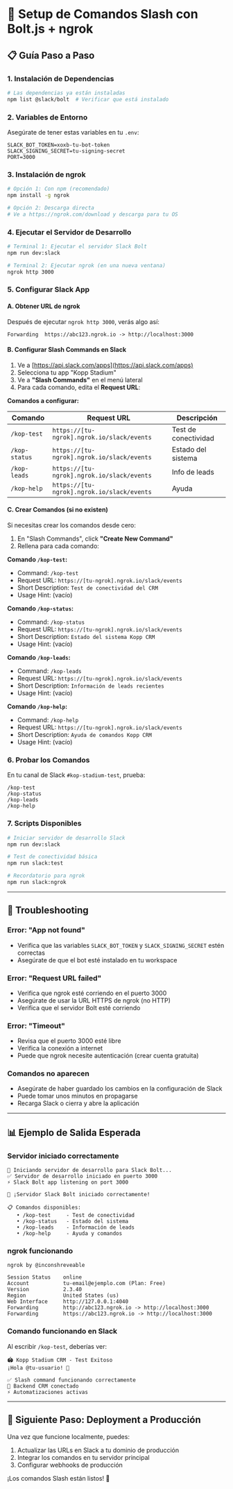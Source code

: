 # 🚀 Setup de Comandos Slash con Bolt.js + ngrok

## 📋 Guía Paso a Paso

### 1. **Instalación de Dependencias**

```bash
# Las dependencias ya están instaladas
npm list @slack/bolt  # Verificar que está instalado
```

### 2. **Variables de Entorno**

Asegúrate de tener estas variables en tu `.env`:

```env
SLACK_BOT_TOKEN=xoxb-tu-bot-token
SLACK_SIGNING_SECRET=tu-signing-secret
PORT=3000
```

### 3. **Instalación de ngrok**

```bash
# Opción 1: Con npm (recomendado)
npm install -g ngrok

# Opción 2: Descarga directa
# Ve a https://ngrok.com/download y descarga para tu OS
```

### 4. **Ejecutar el Servidor de Desarrollo**

```bash
# Terminal 1: Ejecutar el servidor Slack Bolt
npm run dev:slack

# Terminal 2: Ejecutar ngrok (en una nueva ventana)
ngrok http 3000
```

### 5. **Configurar Slack App**

#### A. **Obtener URL de ngrok**

Después de ejecutar `ngrok http 3000`, verás algo así:

```
Forwarding  https://abc123.ngrok.io -> http://localhost:3000
```

#### B. **Configurar Slash Commands en Slack**

1. Ve a [https://api.slack.com/apps](https://api.slack.com/apps)
2. Selecciona tu app "Kopp Stadium"
3. Ve a **"Slash Commands"** en el menú lateral
4. Para cada comando, edita el **Request URL**:

**Comandos a configurar:**

| Comando       | Request URL                                | Descripción          |
| ------------- | ------------------------------------------ | -------------------- |
| `/kop-test`   | `https://[tu-ngrok].ngrok.io/slack/events` | Test de conectividad |
| `/kop-status` | `https://[tu-ngrok].ngrok.io/slack/events` | Estado del sistema   |
| `/kop-leads`  | `https://[tu-ngrok].ngrok.io/slack/events` | Info de leads        |
| `/kop-help`   | `https://[tu-ngrok].ngrok.io/slack/events` | Ayuda                |

#### C. **Crear Comandos (si no existen)**

Si necesitas crear los comandos desde cero:

1. En "Slash Commands", click **"Create New Command"**
2. Rellena para cada comando:

**Comando `/kop-test`:**

- Command: `/kop-test`
- Request URL: `https://[tu-ngrok].ngrok.io/slack/events`
- Short Description: `Test de conectividad del CRM`
- Usage Hint: (vacío)

**Comando `/kop-status`:**

- Command: `/kop-status`
- Request URL: `https://[tu-ngrok].ngrok.io/slack/events`
- Short Description: `Estado del sistema Kopp CRM`
- Usage Hint: (vacío)

**Comando `/kop-leads`:**

- Command: `/kop-leads`
- Request URL: `https://[tu-ngrok].ngrok.io/slack/events`
- Short Description: `Información de leads recientes`
- Usage Hint: (vacío)

**Comando `/kop-help`:**

- Command: `/kop-help`
- Request URL: `https://[tu-ngrok].ngrok.io/slack/events`
- Short Description: `Ayuda de comandos Kopp CRM`
- Usage Hint: (vacío)

### 6. **Probar los Comandos**

En tu canal de Slack `#kop-stadium-test`, prueba:

```
/kop-test
/kop-status
/kop-leads
/kop-help
```

### 7. **Scripts Disponibles**

```bash
# Iniciar servidor de desarrollo Slack
npm run dev:slack

# Test de conectividad básica
npm run slack:test

# Recordatorio para ngrok
npm run slack:ngrok
```

---

## 🔧 Troubleshooting

### **Error: "App not found"**

- Verifica que las variables `SLACK_BOT_TOKEN` y `SLACK_SIGNING_SECRET` estén correctas
- Asegúrate de que el bot esté instalado en tu workspace

### **Error: "Request URL failed"**

- Verifica que ngrok esté corriendo en el puerto 3000
- Asegúrate de usar la URL HTTPS de ngrok (no HTTP)
- Verifica que el servidor Bolt esté corriendo

### **Error: "Timeout"**

- Revisa que el puerto 3000 esté libre
- Verifica la conexión a internet
- Puede que ngrok necesite autenticación (crear cuenta gratuita)

### **Comandos no aparecen**

- Asegúrate de haber guardado los cambios en la configuración de Slack
- Puede tomar unos minutos en propagarse
- Recarga Slack o cierra y abre la aplicación

---

## 📊 Ejemplo de Salida Esperada

### Servidor iniciado correctamente

```
🚀 Iniciando servidor de desarrollo para Slack Bolt...
✅ Servidor de desarrollo iniciado en puerto 3000
⚡️ Slack Bolt app listening on port 3000

🎉 ¡Servidor Slack Bolt iniciado correctamente!

📋 Comandos disponibles:
   • /kop-test     - Test de conectividad
   • /kop-status   - Estado del sistema
   • /kop-leads    - Información de leads
   • /kop-help     - Ayuda y comandos
```

### ngrok funcionando

```
ngrok by @inconshreveable

Session Status    online
Account           tu-email@ejemplo.com (Plan: Free)
Version           2.3.40
Region            United States (us)
Web Interface     http://127.0.0.1:4040
Forwarding        http://abc123.ngrok.io -> http://localhost:3000
Forwarding        https://abc123.ngrok.io -> http://localhost:3000
```

### Comando funcionando en Slack

Al escribir `/kop-test`, deberías ver:

```
🏟️ Kopp Stadium CRM - Test Exitoso
¡Hola @tu-usuario! 👋

✅ Slash command funcionando correctamente
🎯 Backend CRM conectado
⚡ Automatizaciones activas
```

---

## 🚀 Siguiente Paso: Deployment a Producción

Una vez que funcione localmente, puedes:

1. Actualizar las URLs en Slack a tu dominio de producción
2. Integrar los comandos en tu servidor principal
3. Configurar webhooks de producción

¡Los comandos Slash están listos! 🎉
